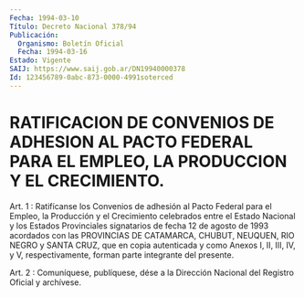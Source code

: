 ```yaml
---
Fecha: 1994-03-10
Título: Decreto Nacional 378/94
Publicación:
  Organismo: Boletín Oficial
  Fecha: 1994-03-16
Estado: Vigente
SAIJ: https://www.saij.gob.ar/DN19940000378
Id: 123456789-0abc-873-0000-4991soterced
---
```

# RATIFICACION DE CONVENIOS DE ADHESION AL PACTO FEDERAL PARA EL EMPLEO, LA PRODUCCION Y EL CRECIMIENTO.

<a id="1"></a>
Art. 1 : Ratifícanse los Convenios de adhesión al Pacto Federal para  el Empleo, la Producción y el Crecimiento celebrados entre el Estado  Nacional y los Estados Provinciales signatarios de fecha 12 de agosto  de  1993  acordados  con  las  PROVINCIAS  DE CATAMARCA, CHUBUT,  NEUQUEN,  RIO NEGRO y SANTA CRUZ, que en copia autenticada y como Anexos I, II,  III,  IV,  y V, respectivamente, forman parte integrante del presente.

<a id="2"></a>
Art. 2 : Comuníquese, publíquese, dése a la Dirección Nacional del Registro Oficial y archívese.